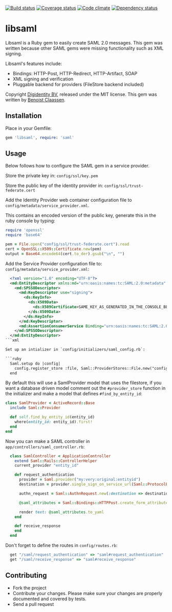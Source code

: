 [![Build status](https://travis-ci.org/digidentity/libsaml.png?branch=master)](https://travis-ci.org/digidentity/libsaml)
[![Coverage status](https://coveralls.io/repos/digidentity/libsaml/badge.png)](https://coveralls.io/r/digidentity/libsaml)
[![Code climate](https://codeclimate.com/github/digidentity/libsaml.png)](https://codeclimate.com/github/digidentity/libsaml)
[![Dependency status](https://gemnasium.com/digidentity/libsaml.png)](https://coveralls.io/r/digidentity/libsaml)

# libsaml

Libsaml is a Ruby gem to easily create SAML 2.0 messages. This gem was written because other SAML gems were missing functionality such as XML signing.

Libsaml's features include:

- Bindings: HTTP-Post, HTTP-Redirect, HTTP-Artifact, SOAP
- XML signing and verification
- Pluggable backend for providers (FileStore backend included)

Copyright [Digidentity BV](https://www.digidentity.eu/), released under the MIT license. This gem was written by [Benoist Claassen](https://github.com/benoist).

## Installation

Place in your Gemfile:

```ruby
gem 'libsaml', require: 'saml'
```

## Usage

Below follows how to configure the SAML gem in a service provider.

Store the private key in:
`config/ssl/key.pem`

Store the public key of the identity provider in:
`config/ssl/trust-federate.cert`

Add the Identity Provider web container configuration file to `config/metadata/service_provider.xml`.

This contains an encoded version of the public key, generate this in the ruby console by typing:

```ruby
require 'openssl'
require 'base64'

pem = File.open("config/ssl/trust-federate.cert").read
cert = OpenSSL::X509::Certificate.new(pem)
output = Base64.encode64(cert.to_der).gsub("\n", "")
```

Add the Service Provider configuration file to: `config/metadata/service_provider.xml`:

```xml
  <?xml version="1.0" encoding="UTF-8"?>
  <md:EntityDescriptor xmlns:md="urn:oasis:names:tc:SAML:2.0:metadata" xmlns:ds="http://www.w3.org/2000/09/xmldsig#"   ID="_052c51476c9560a429e1171e8c9528b96b69fb57" entityID="my:very:original:entityid">
    <md:SPSSODescriptor>
      <md:KeyDescriptor use="signing">
        <ds:KeyInfo>
          <ds:X509Data>
            <ds:X509Certificate>SAME_KEY_AS_GENERATED_IN_THE_CONSOLE_BEFORE</ds:X509Certificate>
          </ds:X509Data>
        </ds:KeyInfo>
      </md:KeyDescriptor>
      <md:AssertionConsumerService Binding="urn:oasis:names:tc:SAML:2.0:bindings:HTTP-Post" index="0" Location="http://localhost:3000/saml/receive_response" isDefault="true"/>
    </md:SPSSODescriptor>
  </md:EntityDescriptor>
```xml

Set up an intializer in `config/initializers/saml_config.rb`:

```ruby
  Saml.setup do |config|
    config.register_store :file, Saml::ProviderStores::File.new("config/metadata", "config/ssl/key.pem"), default: true
  end
```

By default this will use a SamlProvider model that uses the filestore, if you want a database driven model comment out the `#provider_store` function in the initializer and make a model that defines `#find_by_entity_id`:

```ruby
class SamlProvider < ActiveRecord::Base
  include Saml::Provider

  def self.find_by_entity_id(entity_id)
    where(entity_id: entity_id).first!
  end
end
```


Now you can make a SAML controller in `app/controllers/saml_controller.rb`:

```ruby
  class SamlController < ApplicationController
    extend Saml::Rails::ControllerHelper
    current_provider "entity_id"

    def request_authentication
      provider = Saml.provider("my:very:original:entityid")
      destination = provider.single_sign_on_service_url(Saml::ProtocolBindings::HTTP_POST)

      authn_request = Saml::AuthnRequest.new(:destination => destination)

      @saml_attributes = Saml::Bindings::HTTPPost.create_form_attributes(authn_request)

      render text: @saml_attributes.to_yaml
    end

    def receive_response
    end
  end
```

Don't forget to define the routes in `config/routes.rb`:

```ruby
  get "/saml/request_authentication" => "saml#request_authentication"
  get "/saml/receive_response" => "saml#receive_response"
```

## Contributing

- Fork the project
- Contribute your changes. Please make sure your changes are properly documented and covered by tests.
- Send a pull request